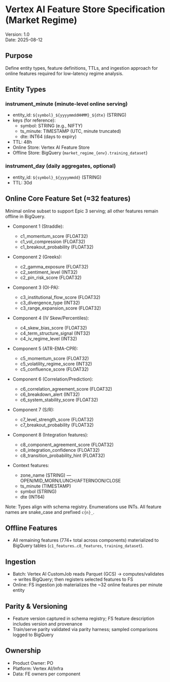 # Vertex AI Feature Store Specification (Market Regime)

Version: 1.0  
Date: 2025-08-12

## Purpose
Define entity types, feature definitions, TTLs, and ingestion approach for online features required for low-latency regime analysis.

## Entity Types

### instrument_minute (minute-level online serving)
- entity_id: `${symbol}_${yyyymmddHHMM}_${dte}` (STRING)
- keys (for reference):
  - symbol: STRING (e.g., NIFTY)
  - ts_minute: TIMESTAMP (UTC, minute truncated)
  - dte: INT64 (days to expiry)
- TTL: 48h
- Online Store: Vertex AI Feature Store
- Offline Store: BigQuery (`market_regime_{env}.training_dataset`)

### instrument_day (daily aggregates, optional)
- entity_id: `${symbol}_${yyyymmdd}` (STRING)
- TTL: 30d

## Online Core Feature Set (≈32 features)
Minimal online subset to support Epic 3 serving; all other features remain offline in BigQuery.

- Component 1 (Straddle):
  - c1_momentum_score (FLOAT32)
  - c1_vol_compression (FLOAT32)
  - c1_breakout_probability (FLOAT32)
- Component 2 (Greeks):
  - c2_gamma_exposure (FLOAT32)
  - c2_sentiment_level (INT32)
  - c2_pin_risk_score (FLOAT32)
- Component 3 (OI-PA):
  - c3_institutional_flow_score (FLOAT32)
  - c3_divergence_type (INT32)
  - c3_range_expansion_score (FLOAT32)
- Component 4 (IV Skew/Percentiles):
  - c4_skew_bias_score (FLOAT32)
  - c4_term_structure_signal (INT32)
  - c4_iv_regime_level (INT32)
- Component 5 (ATR-EMA-CPR):
  - c5_momentum_score (FLOAT32)
  - c5_volatility_regime_score (INT32)
  - c5_confluence_score (FLOAT32)
- Component 6 (Correlation/Prediction):
  - c6_correlation_agreement_score (FLOAT32)
  - c6_breakdown_alert (INT32)
  - c6_system_stability_score (FLOAT32)
- Component 7 (S/R):
  - c7_level_strength_score (FLOAT32)
  - c7_breakout_probability (FLOAT32)
- Component 8 (Integration features):
  - c8_component_agreement_score (FLOAT32)
  - c8_integration_confidence (FLOAT32)
  - c8_transition_probability_hint (FLOAT32)

- Context features:
  - zone_name (STRING) — OPEN/MID_MORN/LUNCH/AFTERNOON/CLOSE
  - ts_minute (TIMESTAMP)
  - symbol (STRING)
  - dte (INT64)

Note: Types align with schema registry. Enumerations use INTs. All feature names are snake_case and prefixed `c{n}_`.

## Offline Features
- All remaining features (774+ total across components) materialized to BigQuery tables (`c1_features`..`c8_features`, `training_dataset`).

## Ingestion
- Batch: Vertex AI CustomJob reads Parquet (GCS) → computes/validates → writes BigQuery; then registers selected features to FS
- Online: FS ingestion job materializes the ~32 online features per minute entity

## Parity & Versioning
- Feature version captured in schema registry; FS feature description includes version and provenance
- Train/serve parity validated via parity harness; sampled comparisons logged to BigQuery

## Ownership
- Product Owner: PO
- Platform: Vertex AI/Infra
- Data: FE owners per component




